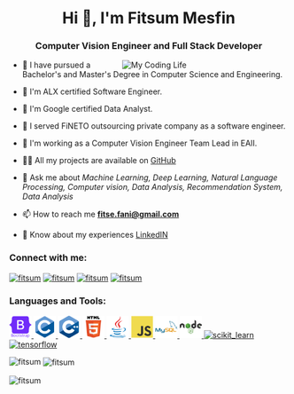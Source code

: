 <h1 align="center">Hi 👋, I'm Fitsum Mesfin</h1>
<h3 align="center">Computer Vision Engineer and Full Stack Developer </h3>

<img align="right" alt="My Coding Life" src="https://media.giphy.com/media/Ah3zHH7hvsSB2/giphy.gif" width="300" >

- 🌱 I have pursued a Bachelor's and Master's Degree in Computer Science and Engineering.
- 🌱 I'm ALX certified Software Engineer.
- 🌱 I'm Google certified Data Analyst.
- 🌱 I served FiNETO outsourcing private company as a software engineer.
- 🌱 I'm working as a Computer Vision Engineer Team Lead in EAII.

- 👨‍💻 All my projects are available on <a href="https://github.com/fitsumM12" target="_blank"> GitHub</a> 
- 💬 Ask me about *Machine Learning, Deep Learning, Natural Language Processing, Computer vision, Data Analysis, Recommendation System, Data Analysis*

- 📫 How to reach me **fitse.fani@gmail.com**

- 📄 Know about my experiences <a href="https://in.linkedin.com/in/fitsum-mesfin-25a01a185" target="_blank">LinkedIN</a>


<h3 align="left">Connect with me:</h3>
<p align="left">
<a href="https://twitter.com/FitsumMD" target="blank"><img align="center" src="https://raw.githubusercontent.com/rahuldkjain/github-profile-readme-generator/master/src/images/icons/Social/twitter.svg" alt="fitsum" height="30" width="40" /></a>
<a href="https://in.linkedin.com/in/fitsum-mesfin-25a01a185" target="blank"><img align="center" src="https://raw.githubusercontent.com/rahuldkjain/github-profile-readme-generator/master/src/images/icons/Social/linked-in-alt.svg" alt="fitsum" height="30" width="40" /></a>
<a href="https://www.kaggle.com/fitsumdejene" target="blank"><img align="center" src="https://raw.githubusercontent.com/rahuldkjain/github-profile-readme-generator/master/src/images/icons/Social/kaggle.svg" alt="fitsum" height="30" width="40" /></a>
<a href="https://www.instagram.com/fitse.fani" target="blank"><img align="center" src="https://raw.githubusercontent.com/rahuldkjain/github-profile-readme-generator/master/src/images/icons/Social/instagram.svg" alt="fitsum" height="30" width="40" /></a>
</p>

<h3 align="left">Languages and Tools:</h3>
<p align="left"> 
<a href="https://getbootstrap.com" target="_blank"> <img src="https://raw.githubusercontent.com/devicons/devicon/master/icons/bootstrap/bootstrap-plain-wordmark.svg" alt="bootstrap" width="40" height="40"/> </a> 
<a href="https://www.cprogramming.com/" target="_blank"> <img src="https://raw.githubusercontent.com/devicons/devicon/master/icons/c/c-original.svg" alt="c" width="40" height="40"/> </a> <a href="https://www.w3schools.com/cpp/" target="_blank"> <img src="https://raw.githubusercontent.com/devicons/devicon/master/icons/cplusplus/cplusplus-original.svg" alt="cplusplus" width="40" height="40"/> </a>  
<a href="https://www.w3.org/html/" target="_blank"> <img src="https://raw.githubusercontent.com/devicons/devicon/master/icons/html5/html5-original-wordmark.svg" alt="html5" width="40" height="40"/> </a> <a href="https://www.java.com" target="_blank"> <img src="https://raw.githubusercontent.com/devicons/devicon/master/icons/java/java-original.svg" alt="java" width="40" height="40"/> </a> <a href="https://developer.mozilla.org/en-US/docs/Web/JavaScript" target="_blank"> <img src="https://raw.githubusercontent.com/devicons/devicon/master/icons/javascript/javascript-original.svg" alt="javascript" width="40" height="40"/> </a>  <a href="https://www.mysql.com/" target="_blank"> <img src="https://raw.githubusercontent.com/devicons/devicon/master/icons/mysql/mysql-original-wordmark.svg" alt="mysql" width="40" height="40"/> </a> <a href="https://nodejs.org" target="_blank"> <img src="https://raw.githubusercontent.com/devicons/devicon/master/icons/nodejs/nodejs-original-wordmark.svg" alt="nodejs" width="40" height="40"/> </a> 
 <a href="https://scikit-learn.org/" target="_blank"> <img src="https://upload.wikimedia.org/wikipedia/commons/0/05/Scikit_learn_logo_small.svg" alt="scikit_learn" width="40" height="40"/> </a>  <a href="https://www.tensorflow.org" target="_blank"> <img src="https://www.vectorlogo.zone/logos/tensorflow/tensorflow-icon.svg" alt="tensorflow" width="40" height="40"/> </a>  </p>

<p><img align="left" src="https://github-readme-stats.vercel.app/api/top-langs?username=fitsumM12&show_icons=true&locale=en&layout=compact" alt="fitsum" /></p>

<p>&nbsp;<img align="center" src="https://github-readme-stats.vercel.app/api?username=fitsumM12&show_icons=true&locale=en" alt="fitsum" /></p>

<p><img align="center" src="https://github-readme-streak-stats.herokuapp.com/?user=fitsumM12&" alt="fitsum" /></p>
